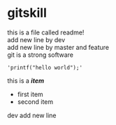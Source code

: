 # gitskill
this is a file called readme!  
add new line by dev  
add new line by master and feature  
git is a strong software  

    'printf("hello world");'  

this is a ***item***  
* first item  
* second item

dev add new line  
